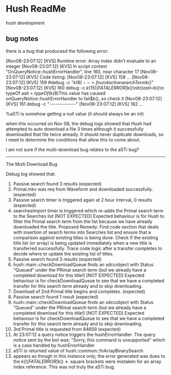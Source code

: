 <h1>Hush ReadMe</h1>
hush development

<h2>bug notes</h2>

there is a bug that producesd the following error: 

[Nov08-23:07:12] [KVS] Runtime error: Array index didn't evaluate to an integer
[Nov08-23:07:12] [KVS]   In script context "OnQueryNotice::hushErrorHandler", line 160, near character 17
[Nov08-23:07:12] [KVS] Code listing:
[Nov08-23:07:12] [KVS]   158 ...
[Nov08-23:07:12] [KVS]   159 	#debug -c "$k(8)--> found active searchTerm %G_hush->%activeSearchTerm[%aSTi] at index [%aSTi]. removing it from the active searchTerm array <--$k()"
[Nov08-23:07:12] [KVS]   160 	debug -c $k(15)[FATAL ERROR]$k()\n$b()asti = %aSTi$b()\n typeOf asti = $typeOf(%aSTi)\nfnArrayBinarySearch was called using:\n	st = %st\n	activeSearchTermArray = %G_hush->%activeSearchTerms\n	--- ($k(8)This value has caused onQueryNotice::hushErrorHandler to fail$k(), so check it
[Nov08-23:07:12] [KVS]   161 	debug -c "-------------"
[Nov08-23:07:12] [KVS]   162 ...

%aSTi is somehow getting a null value (it should always be an int)

when this occurred on Nov 08, the debug logs showed that Hush had attempted to auto download a file 3 times although it successfully downloaded that file twice already. It should never duplicate downloads, so I need to determine the conditions that allow this to come about.

I am not sure if the multi-download bug relates to the aSTi bug?

----
The Multi Download Bug

Debug log showed that: 

1. Passive search found 3 results (expected)
2. Primal.mkv was req from Waveform and downloaded successfully. (expected)
3. Passive search timer is triggered again at 2 hour interval, 0 results (expected)
4. searchesImport timer is triggered which re-adds the Primal search term to the Searches list [NOT EXPECTED]
    Expected behaviour is for Hush to filter the Primal search term from the list because we have already downloaded the title. 
    Proposed Remedy: 
        Find code section that deals with insertion of search terms into Searches list and ensure that a comparison against existing titles is being done.
        Check if the existing title list (or array) is being updated immediately when a new title is transferred successfully.
        Trace code logic after a transfer completes to decide where to update the existing list of titles.
5. Passive search found 3 results (expected)
6. hush::main::checkDownloadQueue finds an xdccobject with Status "Queued" under the PRimal search term (but we already have a completed download for this title!) [NOT EXPECTED]
    Expected behaviour is for checkDownloadQueue to see that we have a completed transfer for this search term already and to skip downloading.
7. Download of 2nd Primal title begins and completes. (expected)
8. Passive search found 1 result (expected)
9. hush::main::checkDownloadQueue finds an xdccobject with Status "Queued" under the PRimal search term (but we already have a completed download for this title!) [NOT EXPECTED]
    Expected behaviour is for checkDownloadQueue to see that we have a completed transfer for this search term already and to skip downloading.
10. 3rd Primal title is requested from 84659 (expected)
11. At 23:07:12 a query notice triggers the hushErrorHandler. The query notice sent by the bot was: "Sorry, this command is unsupported" which is a case handled by hushErrorHandler
12. aSTi is returned value of hush::common::fnArrayBinarySearch
13. appears as though in this instance only, the error generated was dues to the $k()[FATAL ERROR]$k() <- square brackets were mistaken for an array index reference. This was not truly the aSTi bug.
